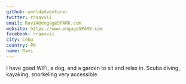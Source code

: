 ```yaml
---
github: worldadventurer
twitter: rraavvii
email: RaviA@engageSPARK.com
website: https://www.engageSPARK.com
facebook: rraavvii
city: Cebu
country: PH
name: Ravi
---
```


I have good WiFi, a dog, and a garden to sit and relax in. Scuba diving, kayaking, snorkeling very accessible.
